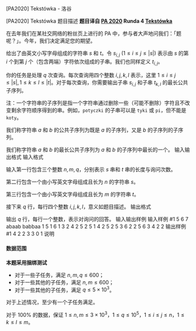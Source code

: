 



[PA2020] Tekstówka - 洛谷














[PA2020] Tekstówka
题目描述
**题目译自 [PA 2020](https://sio2.mimuw.edu.pl/c/pa-2020-1/dashboard/) Runda 4 [Tekstówka](https://sio2.mimuw.edu.pl/c/pa-2020-1/tek/)**

在去年我们在某社交网络的粉丝页上进行的 PA 中，参与者大声地问我们：「题呢？」。今年，我们决定满足您的期望。

给出了由英文小写字母组成的字符串 $s$ 和 $t$。令 $s_{i,j}\ (1\le i\le j\le |s|)$ 表示由 $s$ 的第 $i$ 个到第 $j$ 个（包含两端）字符依次组成的子串。我们也同样定义 $t_{i,j}$。

你的任务是处理 $q$ 次查询。每次查询用四个整数 $i,j,k,l$ 表示，这里 $1\le i\le j\le |s|,1\le k\le l\le |t|$。对于每次查询，你需要输出子串 $s_{i,j}$ 和子串 $t_{k,l}$ 的最长公共子序列。

注：一个字符串的子序列是指一个字符串通过删除一些（可能不删除）字符且不改变剩余字符顺序得到的串。例如，$\texttt{potyczki}$ 的子串可以是 $\texttt{tyki}$ 或 $\texttt{pi}$，但不能是 $\texttt{koty}$。

我们称字符串 $a$ 和 $b$ 的公共子序列为既是 $a$ 的子序列，又是 $b$ 的子序列的子序列。

我们称字符串 $a$ 和 $b$ 的最长公共子序列为 $a$ 和 $b$ 的子序列中最长的一个。
输入输出格式
输入格式

输入第一行包含三个整数 $n,m,q$，分别表示 $s$ 串和 $t$ 串的长度与询问次数。

第二行包含一个由小写英文字母组成且长为 $n$ 的字符串 $s$。

第三行包含一个由小写英文字母组成且长为 $m$ 的字符串 $t$。

接下来 $q$ 行，每行四个整数 $i,j,k,l$，意义如题目描述。
输出格式

输出 $q$ 行，每行一个整数，表示对询问的回答。
输入输出样例
输入样例 #1
5 6 7
abaab
babbaa
1 5 1 6
1 3 2 4
2 5 2 5
1 4 2 5
2 5 3 6
2 2 5 6
3 4 2 2
输出样例 #1
4
2
2
3
3
0
1
说明
#### 数据范围

**本题采用捆绑测试**

- 对于一些子任务，满足 $n,m,q\le 600$；
- 对于一些其他的子任务，满足 $n,m\le 600$；
- 对于一些其他的子任务，满足 $q\le 5\times 10^3$。

对于上述情况，至少有一个子任务满足。

对于 $100\%$ 的数据，保证 $1\le n,m\le 3\times 10^3$，$1\le q\le 10^5$，$1\le i\le j\le n$，$1\le k\le l\le m$。






